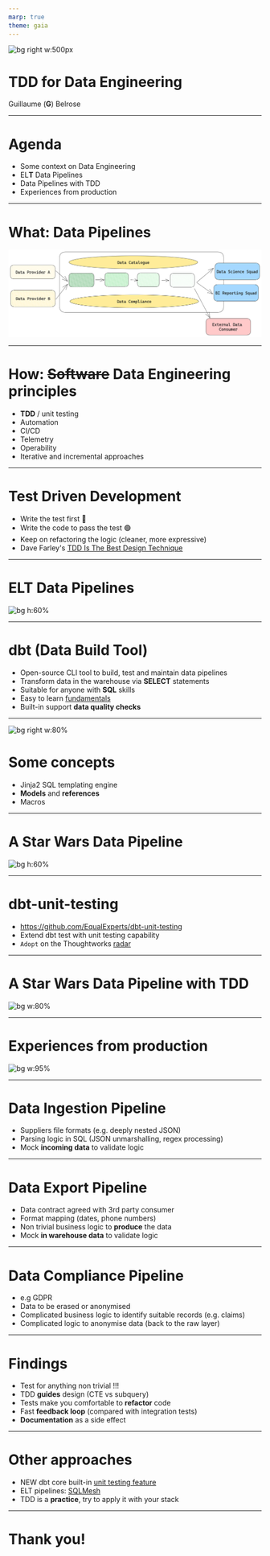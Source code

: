 ```yaml
---
marp: true
theme: gaia
---
```


<style>
blockquote {
  background: #ffedcc;
  border-left: 20px solid #d1bf9d;
  margin: 1.5em 10px;
  padding: 0.5em 10px;
}
</style>

<!-- _class: lead -->

![bg right w:500px](assets/equal-experts-logo-white-blue-background.png)

# TDD for Data Engineering

Guillaume (**G**) Belrose

---

<!-- paginate: true -->
<!-- footer: TDD for Data Engineering -->

# Agenda

- Some context on Data Engineering
- EL**T** Data Pipelines
- Data Pipelines with TDD
- Experiences from production

---

# What: Data Pipelines

![bg w:95%](assets/data-engineering.png) 

---

# How: ~~Software~~ Data Engineering principles

- **TDD** / unit testing
- Automation
- CI/CD
- Telemetry
- Operability
- Iterative and incremental approaches

---

# Test Driven Development

* Write the test first :red_circle:
* Write the code to pass the test :green_circle:
* Keep on refactoring the logic (cleaner, more expressive)
* Dave Farley's [TDD Is The Best Design Technique](https://www.youtube.com/watch?v=ln4WnxX-wrw)

---

# EL**T** Data Pipelines

![bg h:60%](assets/elt-stack.png) 

---

# dbt (Data Build Tool)

- Open-source CLI tool to build, test and maintain data pipelines
- Transform data in the warehouse via **SELECT** statements
- Suitable for anyone with **SQL** skills
- Easy to learn [fundamentals](https://courses.getdbt.com/courses/fundamentals) 
- Built-in support **data quality checks**

---

![bg right w:80%](assets/dbt-ref.png)

# Some concepts

- Jinja2 SQL templating engine
- **Models** and **references**
- Macros

---

# A Star Wars Data Pipeline

![bg h:60%](assets/star-wars-data-pipeline.png) 

<!-- _footer: TDD for Data Engineering | Star Wars dataset: https://www.kaggle.com/datasets/jsphyg/star-wars -->

---

# dbt-unit-testing

- https://github.com/EqualExperts/dbt-unit-testing
- Extend dbt test with unit testing capability
- `Adopt` on the Thoughtworks [radar](https://www.thoughtworks.com/radar/tools/dbt)

---

# A Star Wars Data Pipeline with TDD 

![bg w:80%](assets/star-wars-data-pipeline-with-tdd.png) 

---
# Experiences from production

![bg w:95%](assets/tales-from-production.png) 

---
# Data Ingestion Pipeline

* Suppliers file formats (e.g. deeply nested JSON)
* Parsing logic in SQL (JSON unmarshalling, regex processing)
* Mock **incoming data** to validate logic

---
# Data Export Pipeline

* Data contract agreed with 3rd party consumer
* Format mapping (dates, phone numbers)
* Non trivial business logic to **produce** the data
* Mock **in warehouse data** to validate logic

---
# Data Compliance Pipeline

* e.g GDPR
* Data to be erased or anonymised
* Complicated business logic to identify suitable records (e.g. claims)
* Complicated logic to anonymise data (back to the raw layer)

---

# Findings

* Test for anything non trivial !!!
* TDD **guides** design (CTE vs subquery)
* Tests make you comfortable to **refactor** code
* Fast **feedback loop** (compared with integration tests)
* **Documentation** as a side effect

---

# Other approaches

- NEW dbt core built-in [unit testing feature](https://docs.getdbt.com/docs/build/unit-tests)
- ELT pipelines: [SQLMesh](https://sqlmesh.com/)
- TDD is a **practice**, try to apply it with your stack

--- 

<!-- _class: lead -->

# Thank you!
